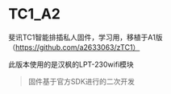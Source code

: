 # TC1_A2
斐讯TC1智能排插私人固件，学习用，移植于A1版（https://github.com/a2633063/zTC1）

此版本使用的是汉枫的LPT-230wifi模块

> 固件基于官方SDK进行的二次开发
> 
